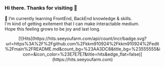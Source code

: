 ### Hi there. Thanks for visiting 👋
🐣 I’m currently learning FrontEnd, BackEnd knowledge & skills.
<br>I'm kind of getting exitement that I can make interactable medium.
<br>Hope this feeling grows to be joy and last long.

<div align=center>
[![Hits](https://hits.seeyoufarm.com/api/count/incr/badge.svg?url=https%3A%2F%2Fgithub.com%2Fkkm910924%2Fkkm910924%2Fedit%2Fmain%2FREADME.md&count_bg=%23AA3DC8&title_bg=%23555555&icon=&icon_color=%23E7E7E7&title=hits&edge_flat=false)](https://hits.seeyoufarm.com)
</div>

<!--
**kkm910924/kkm910924** is a ✨ _special_ ✨ repository because its `README.md` (this file) appears on your GitHub profile.

Here are some ideas to get you started:

- 🔭 I’m currently working on ...

- 👯 I’m looking to collaborate on ...
- 🤔 I’m looking for help with ...
- 💬 Ask me about ...
- 📫 How to reach me: ...
- 😄 Pronouns: ...
- ⚡ Fun fact: ...
-->
